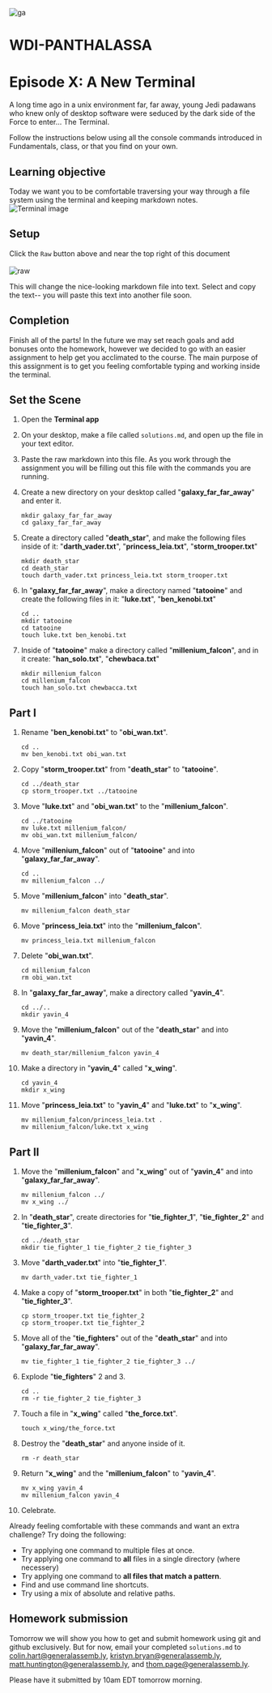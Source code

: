 ![ga](http://mobbook.generalassemb.ly/ga_cog.png)

# WDI-PANTHALASSA

# Episode X: A New Terminal

A long time ago in a unix environment far, far away, young Jedi padawans who
knew only of desktop software were seduced by the dark side of the Force to
enter… The Terminal.

Follow the instructions below using all the console commands introduced in
Fundamentals, class, or that you find on your own.

## Learning objective
Today we want you to be comfortable traversing your way through a file system using the terminal and keeping markdown notes. <br>
![Terminal image](https://camo.githubusercontent.com/a5b3ba816df436e40d059312f25d388836d8890c/687474703a2f2f706978616261792e636f6d2f7374617469632f75706c6f6164732f70686f746f2f323031332f30372f31332f31332f34312f626173682d3136313338325f3634302e706e67)

## Setup  
Click the `Raw` button above and near the top right of this document <br>  
![raw](http://blogs.perl.org/users/zoffix_znet/arrow.png)  

This will change the nice-looking markdown file into text. Select and copy the text-- you will paste this text into another file soon.

## Completion
Finish all of the parts! In the future we may set reach goals and add bonuses onto the homework, however we decided to go with an easier assignment to help get you acclimated to the course. The main purpose of this assignment is to get you feeling comfortable typing and working inside the terminal.

## Set the Scene

1. Open the **Terminal app**
2. On your desktop, make a file called `solutions.md`, and open up the file in your text editor. 
3. Paste the raw markdown into this file. As you work through the assignment you will be filling out this file with the commands you are running.

4. Create a new directory on your desktop called "**galaxy_far_far_away**" and enter it.

    ```
    mkdir galaxy_far_far_away
    cd galaxy_far_far_away
    ```
5. Create a directory called "**death_star**", and make the following files inside of it: "**darth_vader.txt**", "**princess_leia.txt**", "**storm_trooper.txt**"

    ```
    mkdir death_star
    cd death_star
    touch darth_vader.txt princess_leia.txt storm_trooper.txt
    ```

6. In "**galaxy_far_far_away**", make a directory named "**tatooine**" and create the following files in it: "**luke.txt**", "**ben_kenobi.txt**"

    ```
    cd ..
    mkdir tatooine
    cd tatooine
    touch luke.txt ben_kenobi.txt
    ```

7. Inside of "**tatooine**" make a directory called "**millenium_falcon**", and in it create: "**han_solo.txt**", "**chewbaca.txt**"

    ```
    mkdir millenium_falcon
    cd millenium_falcon
    touch han_solo.txt chewbacca.txt
    ```

## Part I

1. Rename "**ben_kenobi.txt**" to "**obi_wan.txt**".

    ```
    cd ..
    mv ben_kenobi.txt obi_wan.txt
    ```

2. Copy "**storm_trooper.txt**" from "**death_star**" to "**tatooine**".

    ```
    cd ../death_star
    cp storm_trooper.txt ../tatooine
    ```

3. Move "**luke.txt**" and "**obi_wan.txt**" to the "**millenium_falcon**".

    ```
    cd ../tatooine
    mv luke.txt millenium_falcon/
    mv obi_wan.txt millenium_falcon/
    ```

4. Move "**millenium_falcon**" out of "**tatooine**" and into "**galaxy_far_far_away**".

    ```
    cd ..
    mv millenium_falcon ../
    ```

5. Move "**millenium_falcon**" into "**death_star**".

    ```
    mv millenium_falcon death_star
    ```

6. Move "**princess_leia.txt**" into the "**millenium_falcon**".

    ```
    mv princess_leia.txt millenium_falcon

    ```

7. Delete "**obi_wan.txt**".

    ```
    cd millenium_falcon
    rm obi_wan.txt
    ```

8. In "**galaxy_far_far_away**", make a directory called "**yavin_4**".

    ```
    cd ../..
    mkdir yavin_4
    ```

9. Move the "**millenium_falcon**" out of the "**death_star**" and into "**yavin_4**".

    ```
    mv death_star/millenium_falcon yavin_4
    ```

10. Make a directory in "**yavin_4**" called "**x_wing**".

    ```
    cd yavin_4
    mkdir x_wing
    ```

11. Move "**princess_leia.txt**" to "**yavin_4**" and "**luke.txt**" to "**x_wing**".

    ```
    mv millenium_falcon/princess_leia.txt .
    mv millenium_falcon/luke.txt x_wing
    ```


## Part II

1. Move the "**millenium_falcon**" and "**x_wing**" out of "**yavin_4**" and into "**galaxy_far_far_away**".

    ```
    mv millenium_falcon ../
    mv x_wing ../
    ```

2. In "**death_star**", create directories for "**tie_fighter_1**", "**tie_fighter_2**" and "**tie_fighter_3**".

    ```
    cd ../death_star
    mkdir tie_fighter_1 tie_fighter_2 tie_fighter_3

    ```

3. Move "**darth_vader.txt**" into "**tie_fighter_1**".

    ```
    mv darth_vader.txt tie_fighter_1
    ```
    
4. Make a copy of "**storm_trooper.txt**" in both "**tie_fighter_2**" and "**tie_fighter_3**".

    ```
    cp storm_trooper.txt tie_fighter_2
    cp storm_trooper.txt tie_fighter_2
    ```

5. Move all of the "**tie_fighters**" out of the "**death_star**" and into "**galaxy_far_far_away**".

    ```
    mv tie_fighter_1 tie_fighter_2 tie_fighter_3 ../
    ```

6. Explode "**tie_fighters**" 2 and 3.

    ```
    cd ..
    rm -r tie_fighter_2 tie_fighter_3
    ```

7. Touch a file in "**x_wing**" called "**the_force.txt**".

    ```
    touch x_wing/the_force.txt
    ```

8. Destroy the "**death_star**" and anyone inside of it.

    ```
    rm -r death_star
    ```

9. Return "**x_wing**" and the "**millenium_falcon**" to "**yavin_4**".

    ```
    mv x_wing yavin_4
    mv millenium_falcon yavin_4
    ```

10. Celebrate.

Already feeling comfortable with these commands and want an extra challenge? Try doing the following:

* Try applying one command to multiple files at once.
* Try applying one command to **all** files in a single directory (where necessery)
* Try applying one command to **all files that match a pattern**.
* Find and use command line shortcuts.
* Try using a mix of absolute and relative paths.


## Homework submission

Tomorrow we will show you how to get and submit homework using git and github exclusively. But for now, email your completed `solutions.md` to colin.hart@generalassemb.ly, kristyn.bryan@generalassemb.ly, matt.huntington@generalassemb.ly, and thom.page@generalassemb.ly. 

Please have it submitted by 10am EDT tomorrow morning.
